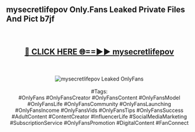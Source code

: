 <h2>mysecretlifepov Only.Fans Leaked Private Files And Pict b7jf</h2>
<br>
<div align="center">
<h2><a href="https://mediafiles.top/mysecretlifepov" rel="nofollow">🔴 CLICK HERE 🌐==►► mysecretlifepov</a></h2>
<br>
<br>
<a href="https://mediafiles.top/mysecretlifepov" rel="nofollow" data-target="animated-image.originalLink"><img src="https://i.ibb.co.com/WyWwxjT/player-gif2.gif" alt="mysecretlifepov Leaked OnlyFans" style="max-width: 100%; display: inline-block;" data-target="animated-image.originalImage"></a>
<br><br>
#Tags:
<br>
#OnlyFans #OnlyFansCreator #OnlyFansContent #OnlyFansModel #OnlyFansLife #OnlyFansCommunity #OnlyFansLaunching #OnlyFansIncome #OnlyFansVids #OnlyFansTips #OnlyFansSuccess #AdultContent #ContentCreator #InfluencerLife #SocialMediaMarketing #SubscriptionService #OnlyFansPromotion #DigitalContent #FanConnect
</div>
<br>